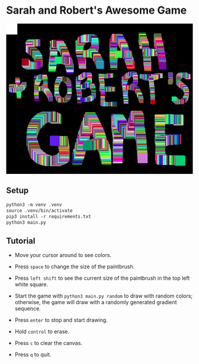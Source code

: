 # Sarah and Robert's Awesome Game

![screenshot of game](https://github.com/platipy/sarah-and-roberts-game/blob/master/game.png)

## Setup

```
python3 -m venv .venv
source .venv/bin/activate
pip3 install -r requirements.txt
python3 main.py
```

## Tutorial

- Move your cursor around to see colors.

- Press `space` to change the size of the paintbrush.

- Press `left shift` to see the current size of the paintbrush in the top left
white square.

- Start the game with `python3 main.py random` to draw with random colors;
otherwise, the game will draw with a randomly generated gradient sequence.

- Press `enter` to stop and start drawing.

- Hold `control` to erase.

- Press `c` to clear the canvas.

- Press `q` to quit.
